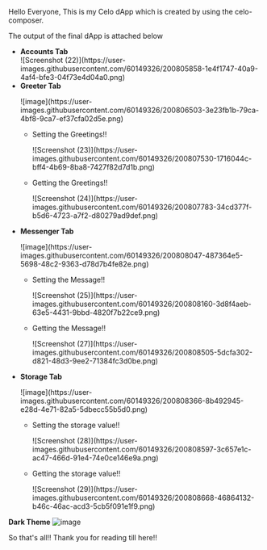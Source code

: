 Hello Everyone, This is my Celo dApp which is created by using the celo-composer.

The output of the final dApp is attached below

<ul>
  
<li><b>Accounts Tab</b></br>
![Screenshot (22)](https://user-images.githubusercontent.com/60149326/200805858-1e4f1747-40a9-4af4-bfe3-04f73e4d04a0.png)
</li>
  
<li><b>Greeter Tab</b>
  <dl>
    ![image](https://user-images.githubusercontent.com/60149326/200806503-3e23fb1b-79ca-4bf8-9ca7-ef37cfa02d5e.png)
  </dl>
  
  <ul>
    <li>Setting the Greetings!!
      <dl>
        ![Screenshot (23)](https://user-images.githubusercontent.com/60149326/200807530-1716044c-bff4-4b69-8ba8-7427f82d7d1b.png)
      </dl>
    </li>
    <li>Getting the Greetings!!
      <dl>
        ![Screenshot (24)](https://user-images.githubusercontent.com/60149326/200807783-34cd377f-b5d6-4723-a7f2-d80279ad9def.png)
      </dl>
    </li>
  </ul>
</li>
  
<li><b>Messenger Tab</b>
  <dl>
    ![image](https://user-images.githubusercontent.com/60149326/200808047-487364e5-5698-48c2-9363-d78d7b4fe82e.png)
  </dl>
  
  <ul>
    <li>Setting the Message!!
      <dl>
        ![Screenshot (25)](https://user-images.githubusercontent.com/60149326/200808160-3d8f4aeb-63e5-4431-9bbd-4820f7b22ce9.png)
      </dl>
    </li>
    <li>Getting the Message!!
      <dl>
        ![Screenshot (27)](https://user-images.githubusercontent.com/60149326/200808505-5dcfa302-d821-48d3-9ee2-71384fc3d0be.png)
      </dl>
    </li>
  </ul>
</li>
    
<li><b>Storage Tab</b>
  <dl>
    ![image](https://user-images.githubusercontent.com/60149326/200808366-8b492945-e28d-4e71-82a5-5dbecc55b5d0.png)
  </dl>
  
  <ul>
    <li>Setting the storage value!!
      <dl>
        ![Screenshot (28)](https://user-images.githubusercontent.com/60149326/200808597-3c657e1c-ac47-466d-91e4-74e0ce146e9a.png)
      </dl>
    </li>
    <li>Getting the storage value!!
      <dl>
        ![Screenshot (29)](https://user-images.githubusercontent.com/60149326/200808668-46864132-b46c-46ac-acd3-5cb5f091e1f9.png)
      </dl>
    </li>
  </ul>
</li> 
      
</ul>
      
 <b>Dark Theme</b>
 ![image](https://user-images.githubusercontent.com/60149326/200808936-31dc8d56-3092-4980-b641-12fd4bdaaa99.png)
      
So that's all!!
Thank you for reading till here!!
